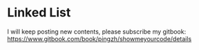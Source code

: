 # Linked List

I will keep posting new contents, please subscribe my gitbook: https://www.gitbook.com/book/pingzh/showmeyourcode/details


